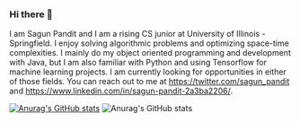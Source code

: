 ### Hi there 👋

I am Sagun Pandit and I am a rising CS junior at University of Illinois -Springfield. I enjoy solving algorithmic problems and optimizing space-time complexities. I mainly do my object oriented programming and development with Java, but I am also familiar with Python and using Tensorflow for machine learning projects. I am currently looking for opportunities in either of those fields. You can reach out to me at https://twitter.com/sagun_pandit and https://www.linkedin.com/in/sagun-pandit-2a3ba2206/. 

[![Anurag's GitHub stats](https://github-readme-stats.vercel.app/api?username=asymptotically-complex)](https://github.com/anuraghazra/github-readme-stats)
![Anurag's GitHub stats](https://github-readme-stats.vercel.app/api?username=asymptotically-complex&show_icons=true&theme=radical)




